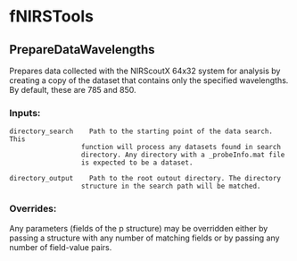 # fNIRSTools

## PrepareDataWavelengths

Prepares data collected with the NIRScoutX 64x32 system for analysis by
creating a copy of the dataset that contains only the specified
wavelengths. By default, these are 785 and 850.

### Inputs:

	directory_search    Path to the starting point of the data search. This
                      function will process any datasets found in search
                      directory. Any directory with a _probeInfo.mat file
                      is expected to be a dataset.

	directory_output    Path to the root outout directory. The directory
                      structure in the search path will be matched.

### Overrides:

  Any parameters (fields of the p structure) may be overridden either by
  passing a structure with any number of matching fields or by passing
  any number of field-value pairs.
